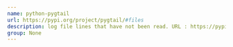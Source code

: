 ```yaml
---
name: python-pygtail
url: https://pypi.org/project/pygtail/#files
description: log file lines that have not been read. URL : https://pypi.org/project/pygtail/#files Groups : None
group: None
---
```

